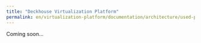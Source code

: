 ```yaml
---
title: "Deckhouse Virtualization Platform"
permalink: en/virtualization-platform/documentation/architecture/used-ports.html
---
```


Coming soon...
